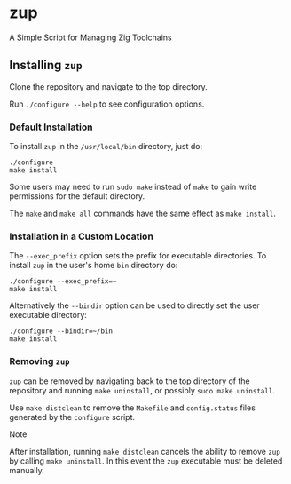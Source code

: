 # zup
A Simple Script for Managing Zig Toolchains

## Installing `zup`
Clone the repository and navigate to the top directory.

Run `./configure --help` to see configuration options.

### Default Installation
To install `zup` in the `/usr/local/bin` directory, just do:

```none
./configure
make install
```

Some users may need to run `sudo make` instead of `make` to gain write permissions for the default directory.

The `make` and `make all` commands have the same effect as `make install`.

### Installation in a Custom Location
The `--exec_prefix` option sets the prefix for executable directories. To install `zup` in the user's home `bin` directory do:

```none
./configure --exec_prefix=~
make install
```

Alternatively the `--bindir` option can be used to directly set the user executable directory:

```none
./configure --bindir=~/bin
make install
```

### Removing `zup`
`zup` can be removed by navigating back to the top directory of the repository and running `make uninstall`, or possibly `sudo make uninstall`.

Use `make distclean` to remove the `Makefile` and `config.status` files generated by the `configure` script.

> [!NOTE]
> After installation, running `make distclean` cancels the ability to remove `zup` by calling `make uninstall`. In this event the `zup` executable must be deleted manually.
